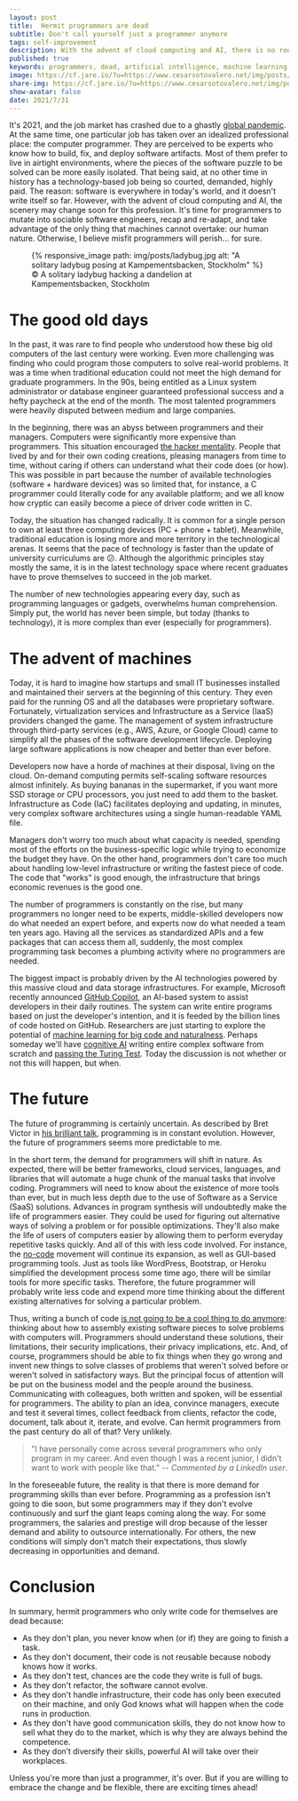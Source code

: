 ```yaml
---
layout: post
title:  Hermit programmers are dead
subtitle: Don't call yourself just a programmer anymore
tags: self-improvement
description: With the advent of cloud computing and AI, there is no room for hermit programmers. You better diversify your skills or perish in the process, so don't call yourself just a programmer anymore.
published: true
keywords: programmers, dead, artificial intelligence, machine learning
image: https://cf.jare.io/?u=https://www.cesarsotovalero.net/img/posts/ladybug_cover.jpg
share-img: https://cf.jare.io/?u=https://www.cesarsotovalero.net/img/posts/ladybug_cover.jpg
show-avatar: false
date: 2021/7/31
---
```


It's 2021, and the job market has crashed due to a ghastly [global pandemic](https://www.nytimes.com/interactive/2020/06/10/world/coronavirus-history.html).
At the same time, one particular job has taken over an idealized professional place: the computer programmer.
They are perceived to be experts who know how to build, fix, and deploy software artifacts.
Most of them prefer to live in airtight environments, where the pieces of the software puzzle to be solved can be more easily isolated.
That being said, at no other time in history has a technology-based job being so courted, demanded, highly paid.
The reason: software is everywhere in today's world, and it doesn't write itself so far.
However, with the advent of cloud computing and AI, the scenery may change soon for this profession.
It's time for programmers to mutate into sociable software engineers, recap and re-adapt, and take advantage of the only thing that machines cannot overtake: our human nature.
Otherwise, I believe misfit programmers will perish... for sure.

<figure class="jb_picture">
  {% responsive_image path: img/posts/ladybug.jpg alt: "A solitary ladybug posing at Kampementsbacken, Stockholm" %}
  <figcaption class="stroke">
    &#169; A solitary ladybug hacking a dandelion at Kampementsbacken, Stockholm
    </figcaption>
</figure>

# The good old days

In the past, it was rare to find people who understood how these big old computers of the last century were working.
Even more challenging was finding who could program those computers to solve real-world problems.
It was a time when traditional education could not meet the high demand for graduate programmers.
In the 90s, being entitled as a Linux system administrator or database engineer guaranteed professional success and a hefty paycheck at the end of the month.
The most talented programmers were heavily disputed between medium and large companies.

In the beginning, there was an abyss between programmers and their managers.
Computers were significantly more expensive than programmers.
This situation encouraged [the hacker mentality](https://www.yegor256.com/2014/10/26/hacker-vs-programmer-mentality.html).
People that lived by and for their own coding creations, pleasing managers from time to time,  without caring if others can understand what their code does (or how).
This was possible in part because the number of available technologies (software + hardware devices) was so limited that, for instance, a C programmer could literally code for any available platform; and we all know how cryptic can easily become a piece of driver code written in C.

Today, the situation has changed radically.
It is common for a single person to own at least three computing devices (PC + phone + tablet).
Meanwhile, traditional education is losing more and more territory in the technological arenas.
It seems that the pace of technology is faster than the update of university curriculums are :confused:.
Although the algorithmic principles stay mostly the same, it is in the latest technology space where recent graduates have to prove themselves to succeed in the job market.

The number of new technologies appearing every day, such as programming languages or gadgets, overwhelms human comprehension.
Simply put, the world has never been simple, but today (thanks to technology), it is more complex than ever (especially for programmers).

# The advent of machines

Today, it is hard to imagine how startups and small IT businesses installed and maintained their servers at the beginning of this century.
They even paid for the running OS and all the databases were proprietary software.
Fortunately, virtualization services and Infrastructure as a Service (IaaS) providers changed the game.
The management of system infrastructure through third-party services (e.g., AWS, Azure, or Google Cloud) came to simplify all the phases of the software development lifecycle.
Deploying large software applications is now cheaper and better than ever before.

Developers now have a horde of machines at their disposal, living on the cloud.
On-demand computing permits self-scaling software resources almost infinitely.
As buying bananas in the supermarket, if you want more SSD storage or CPU processors, you just need to add them to the basket.
Infrastructure as Code (IaC) facilitates deploying and updating, in minutes, very complex software architectures using a single human-readable YAML file.

Managers don't worry too much about what capacity is needed, spending most of the efforts on the business-specific logic while trying to economize the budget they have.
On the other hand, programmers don't care too much about handling low-level infrastructure or writing the fastest piece of code.
The code that "works" is good enough, the infrastructure that brings economic revenues is the good one.

The number of programmers is constantly on the rise, but many programmers no longer need to be experts, middle-skilled developers now do what needed an expert before, and experts now do what needed a team ten years ago.
Having all the services as standardized APIs and a few packages that can access them all, suddenly, the most complex programming task becomes a plumbing activity where no programmers are needed.

The biggest impact is probably driven by the AI technologies powered by this massive cloud and data storage infrastructures.
For example, Microsoft recently announced [GitHub Copilot](https://copilot.github.com/), an AI-based system to assist developers in their daily routines.
The system can write entire programs based on just the developer's intention, and it is feeded by the billion lines of code hosted on GitHub.
Researchers are just starting to explore the potential of [machine learning for big code and naturalness](https://ml4code.github.io/papers.html).
Perhaps someday we'll have [cognitive AI](https://towardsdatascience.com/the-rise-of-cognitive-ai-a29d2b724ccc) writing entire complex software from scratch and [passing the Turing Test](https://lacker.io/ai/2020/07/06/giving-gpt-3-a-turing-test.html).
Today the discussion is not whether or not this will happen, but when.

# The future

The future of programming is certainly uncertain.
As described by Bret Victor in [his brilliant talk](http://worrydream.com/dbx), programming is in constant evolution.
However, the future of programmers seems more predictable to me.

In the short term, the demand for programmers will shift in nature.
As expected, there will be better frameworks, cloud services, languages, and libraries that will automate a huge chunk of the manual tasks that involve coding.
Programmers will need to know about the existence of more tools than ever, but in much less depth due to the use of Software as a Service (SaaS) solutions.
Advances in program synthesis will undoubtedly make the life of programmers easier.
They could be used for figuring out alternative ways of solving a problem or for possible optimizations.
They'll also make the life of users of computers easier by allowing them to perform everyday repetitive tasks quickly.
And all of this with less code involved.
For instance, the [no-code](https://en.wikipedia.org/wiki/No-code_development_platform) movement will continue its expansion, as well as GUI-based programming tools.
Just as tools like WordPress, Bootstrap, or Heroku simplified the development process some time ago, there will be similar tools for more specific tasks.
Therefore, the future programmer will probably write less code and expend more time thinking about the different existing alternatives for solving a particular problem.

Thus, writing a bunch of code [is not going to be a cool thing to do anymore](https://www.linkedin.com/pulse/programming-dead-we-have-killed-aaron-lai-cfa): thinking about how to assembly existing software pieces to solve problems with computers will.
Programmers should understand these solutions, their limitations, their security implications, their privacy implications, etc.
And, of course, programmers should be able to fix things when they go wrong and invent new things to solve classes of problems that weren't solved before or weren't solved in satisfactory ways.
But the principal focus of attention will be put on the business model and the people around the business.
Communicating with colleagues, both written and spoken, will be essential for programmers.
The ability to plan an idea, convince managers, execute and test it several times, collect feedback from clients, refactor the code, document, talk about it, iterate, and evolve.
Can hermit programmers from the past century do all of that? Very unlikely.

> "I have personally come across several programmers who only program in my career. And even though I was a recent junior, I didn't want to work with people like that." -- <cite>Commented by a LinkedIn user</cite>.

In the foreseeable future, the reality is that there is more demand for programming skills than ever before.
Programming as a profession isn't going to die soon, but some programmers may if they don't evolve continuously and surf the giant leaps coming along the way.
For some programmers, the salaries and prestige will drop because of the lesser demand and ability to outsource internationally.
For others, the new conditions will simply don't match their expectations, thus slowly decreasing in opportunities and demand.

# Conclusion

In summary, hermit programmers who only write code for themselves are dead because:

- As they don't plan, you never know when (or if) they are going to finish a task.
- As they don't document, their code is not reusable because nobody knows how it works.
- As they don't test, chances are the code they write is full of bugs.
- As they don't refactor, the software cannot evolve.
- As they don't handle infrastructure, their code has only been executed on their machine, and only God knows what will happen when the code runs in production.
- As they don't have good communication skills, they do not know how to sell what they do to the market, which is why they are always behind the competence.
- As they don’t diversify their skills, powerful AI will take over their workplaces.

Unless you're more than just a programmer, it's over.
But if you are willing to embrace the change and be flexible, there are exciting times ahead!